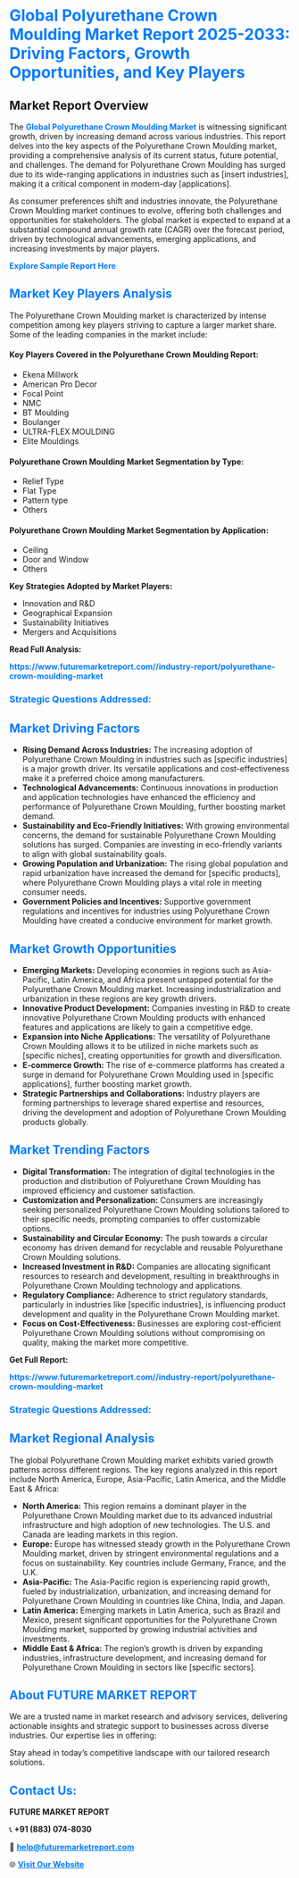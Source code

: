 <h1 style="color: #007BFF;">Global Polyurethane Crown Moulding Market Report 2025-2033: Driving Factors, Growth Opportunities, and Key Players</h1>

<section id="overview">
<h2>Market Report Overview</h2>
<p>The <a href="https://www.futuremarketreport.com//industry-report/polyurethane-crown-moulding-market" style="color: #007BFF; text-decoration: none;"><strong>Global Polyurethane Crown Moulding Market</strong></a> is witnessing significant growth, driven by increasing demand across various industries. This report delves into the key aspects of the Polyurethane Crown Moulding market, providing a comprehensive analysis of its current status, future potential, and challenges. The demand for Polyurethane Crown Moulding has surged due to its wide-ranging applications in industries such as [insert industries], making it a critical component in modern-day [applications].</p>
<p>As consumer preferences shift and industries innovate, the Polyurethane Crown Moulding market continues to evolve, offering both challenges and opportunities for stakeholders. The global market is expected to expand at a substantial compound annual growth rate (CAGR) over the forecast period, driven by technological advancements, emerging applications, and increasing investments by major players.</p>
</section>

<section id="overview">
<p><a href="https://www.futuremarketreport.com//request-sample/reportId=55908" style="color: #007BFF; text-decoration: none;"><strong>Explore Sample Report Here</strong></a></p>
</section>

<section id="key-players">
<h2 style="color: #007BFF;">Market Key Players Analysis</h2>
<p>The Polyurethane Crown Moulding market is characterized by intense competition among key players striving to capture a larger market share. Some of the leading companies in the market include:</p>
<h4>Key Players Covered in the Polyurethane Crown Moulding Report:</h4>
<ul><li>Ekena Millwork</li><li>American Pro Decor</li><li>Focal Point</li><li>NMC</li><li>BT Moulding</li><li>Boulanger</li><li>ULTRA-FLEX MOULDING</li><li>Elite Mouldings</li></ul>
<h4>Polyurethane Crown Moulding Market Segmentation by Type:</h4>
<ul><li>Relief Type</li><li>Flat Type</li><li>Pattern type</li><li>Others</li></ul>

<h4>Polyurethane Crown Moulding Market Segmentation by Application:</h4>
<ul><li>Ceiling</li><li>Door and Window</li><li>Others</li></ul>
<p><strong>Key Strategies Adopted by Market Players:</strong></p>
<ul>
<li>Innovation and R&D</li>
<li>Geographical Expansion</li>
<li>Sustainability Initiatives</li>
<li>Mergers and Acquisitions</li>
</ul>
</section>

<section>
<p><strong>Read Full Analysis: </strong></p><a href="https://www.futuremarketreport.com//industry-report/polyurethane-crown-moulding-market" style="color: #007BFF; text-decoration: none;"><strong>https://www.futuremarketreport.com//industry-report/polyurethane-crown-moulding-market</strong></a>
<h3 style="color: #007BFF;">Strategic Questions Addressed:</h3>
</section>

<section id="driving-factors">
<h2 style="color: #007BFF;">Market Driving Factors</h2>
<ul>
<li><strong>Rising Demand Across Industries:</strong> The increasing adoption of Polyurethane Crown Moulding in industries such as [specific industries] is a major growth driver. Its versatile applications and cost-effectiveness make it a preferred choice among manufacturers.</li>
<li><strong>Technological Advancements:</strong> Continuous innovations in production and application technologies have enhanced the efficiency and performance of Polyurethane Crown Moulding, further boosting market demand.</li>
<li><strong>Sustainability and Eco-Friendly Initiatives:</strong> With growing environmental concerns, the demand for sustainable Polyurethane Crown Moulding solutions has surged. Companies are investing in eco-friendly variants to align with global sustainability goals.</li>
<li><strong>Growing Population and Urbanization:</strong> The rising global population and rapid urbanization have increased the demand for [specific products], where Polyurethane Crown Moulding plays a vital role in meeting consumer needs.</li>
<li><strong>Government Policies and Incentives:</strong> Supportive government regulations and incentives for industries using Polyurethane Crown Moulding have created a conducive environment for market growth.</li>
</ul>
</section>

<section id="growth-opportunities">
<h2 style="color: #007BFF;">Market Growth Opportunities</h2>
<ul>
<li><strong>Emerging Markets:</strong> Developing economies in regions such as Asia-Pacific, Latin America, and Africa present untapped potential for the Polyurethane Crown Moulding market. Increasing industrialization and urbanization in these regions are key growth drivers.</li>
<li><strong>Innovative Product Development:</strong> Companies investing in R&D to create innovative Polyurethane Crown Moulding products with enhanced features and applications are likely to gain a competitive edge.</li>
<li><strong>Expansion into Niche Applications:</strong> The versatility of Polyurethane Crown Moulding allows it to be utilized in niche markets such as [specific niches], creating opportunities for growth and diversification.</li>
<li><strong>E-commerce Growth:</strong> The rise of e-commerce platforms has created a surge in demand for Polyurethane Crown Moulding used in [specific applications], further boosting market growth.</li>
<li><strong>Strategic Partnerships and Collaborations:</strong> Industry players are forming partnerships to leverage shared expertise and resources, driving the development and adoption of Polyurethane Crown Moulding products globally.</li>
</ul>
</section>

<section id="trending-factors">
<h2 style="color: #007BFF;">Market Trending Factors</h2>
<ul>
<li><strong>Digital Transformation:</strong> The integration of digital technologies in the production and distribution of Polyurethane Crown Moulding has improved efficiency and customer satisfaction.</li>
<li><strong>Customization and Personalization:</strong> Consumers are increasingly seeking personalized Polyurethane Crown Moulding solutions tailored to their specific needs, prompting companies to offer customizable options.</li>
<li><strong>Sustainability and Circular Economy:</strong> The push towards a circular economy has driven demand for recyclable and reusable Polyurethane Crown Moulding solutions.</li>
<li><strong>Increased Investment in R&D:</strong> Companies are allocating significant resources to research and development, resulting in breakthroughs in Polyurethane Crown Moulding technology and applications.</li>
<li><strong>Regulatory Compliance:</strong> Adherence to strict regulatory standards, particularly in industries like [specific industries], is influencing product development and quality in the Polyurethane Crown Moulding market.</li>
<li><strong>Focus on Cost-Effectiveness:</strong> Businesses are exploring cost-efficient Polyurethane Crown Moulding solutions without compromising on quality, making the market more competitive.</li>
</ul>
</section>

<section>
<p><strong>Get Full Report: </strong></p><a href="https://www.futuremarketreport.com//industry-report/polyurethane-crown-moulding-market" style="color: #007BFF; text-decoration: none;"><strong>https://www.futuremarketreport.com//industry-report/polyurethane-crown-moulding-market</strong></a>
<h3 style="color: #007BFF;">Strategic Questions Addressed:</h3>
</section>


<section id="regional-analysis">
<h2 style="color: #007BFF;">Market Regional Analysis</h2>
<p>The global Polyurethane Crown Moulding market exhibits varied growth patterns across different regions. The key regions analyzed in this report include North America, Europe, Asia-Pacific, Latin America, and the Middle East & Africa:</p>
<ul>
<li><strong>North America:</strong> This region remains a dominant player in the Polyurethane Crown Moulding market due to its advanced industrial infrastructure and high adoption of new technologies. The U.S. and Canada are leading markets in this region.</li>
<li><strong>Europe:</strong> Europe has witnessed steady growth in the Polyurethane Crown Moulding market, driven by stringent environmental regulations and a focus on sustainability. Key countries include Germany, France, and the U.K.</li>
<li><strong>Asia-Pacific:</strong> The Asia-Pacific region is experiencing rapid growth, fueled by industrialization, urbanization, and increasing demand for Polyurethane Crown Moulding in countries like China, India, and Japan.</li>
<li><strong>Latin America:</strong> Emerging markets in Latin America, such as Brazil and Mexico, present significant opportunities for the Polyurethane Crown Moulding market, supported by growing industrial activities and investments.</li>
<li><strong>Middle East & Africa:</strong> The region’s growth is driven by expanding industries, infrastructure development, and increasing demand for Polyurethane Crown Moulding in sectors like [specific sectors].</li>
</ul>
</section>

<footer>
<h2 style="color: #007BFF;">About FUTURE MARKET REPORT</h2>
<p>We are a trusted name in market research and advisory services, delivering actionable insights and strategic support to businesses across diverse industries. Our expertise lies in offering:</p>

<p>Stay ahead in today’s competitive landscape with our tailored research solutions.</p>

<h2 style="color: #007BFF;">Contact Us:</h2>
<p><strong>FUTURE MARKET REPORT</strong></p>
<p>📞 <strong>+91 (883) 074-8030</strong></p>
<p>📧 <strong><a href="mailto:help@futuremarketreport.com" style="color: #007BFF;">help@futuremarketreport.com</a></strong></p>
<p>🌐 <strong><a href="https://www.futuremarketreport.com/" style="color: #007BFF;">Visit Our Website</a></strong></p>
</footer>